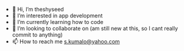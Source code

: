 - 👋 Hi, I’m theshyseed
- 👀 I’m interested in app development
- 🌱 I’m currently learning how to code
- 💞️ I’m looking to collaborate on (am still new at this, so I cant really commit to anything)
- 📫 How to reach me s.kumalo@yahoo.com

<!---
theroundcorner/theroundcorner is a ✨ special ✨ repository because its `README.md` (this file) appears on your GitHub profile.
You can click the Preview link to take a look at your changes.
--->
